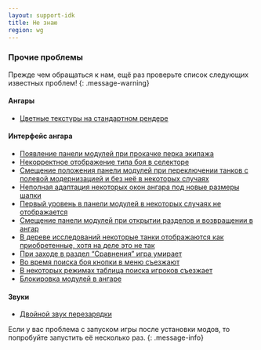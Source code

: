 ```yaml
---
layout: support-idk
title: Не знаю
region: wg
---
```


### Прочие проблемы

Прежде чем обращаться к нам, ещё раз проверьте список следующих известных проблем!
{: .message-warning}

#### Ангары

- [Цветные текстуры на стандартном рендере](/support/lesta/hangars/)

#### Интерфейс ангара

- [Появление панели модулей при прокачке перка экипажа](/support/lesta/hangar-ui/)
- [Некорректное отображение типа боя в селекторе](/support/lesta/hangar-ui/)
- [Смещение положения панели модулей при переключении танков с полевой модернизацией и без неё в некоторых случаях](/support/lesta/hangar-ui/)
- [Неполная адаптация некоторых окон ангара под новые размеры шапки](/support/lesta/hangar-ui/)
- [Первый уровень в панели модулей в некоторых случаях не отображается](/support/lesta/hangar-ui/)
- [Смещение панели модулей при открытии разделов и возвращении в ангар](/support/lesta/hangar-ui/)
- [В дереве исследований некоторые танки отображаются как приобретенные, хотя на деле это не так](/support/lesta/hangar-ui/)
- [При заходе в раздел “Сравнения” игра умирает](/support/lesta/hangar-ui/)
- [Во время поиска боя кнопки в меню съезжают](/support/lesta/hangar-ui/)
- [В некоторых режимах таблица поиска игроков съезжает](/support/lesta/hangar-ui/)
- [Блокировка модулей в ангаре](/support/lesta/hangar-ui/)

#### Звуки

- [Двойной звук перезарядки](/support/lesta/sounds/)

Если у вас проблема с запуском игры после установки модов, то попробуйте запустить её несколько раз.
{: .message-info}
